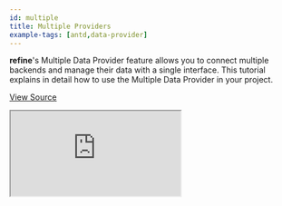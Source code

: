 ```yaml
---
id: multiple
title: Multiple Providers
example-tags: [antd,data-provider]
---
```


**refine**'s Multiple Data Provider feature allows you to connect multiple backends and manage their data with a single interface. This tutorial explains in detail how to use the Multiple Data Provider in your project.

[View Source](https://github.com/pankod/refine/tree/master/examples/dataProvider/multiple)

<iframe loading="lazy" src="https://stackblitz.com//github/pankod/refine/tree/master/examples/dataProvider/multiple?embed=1&view=preview&theme=dark&preset=node&ctl=1"
    style={{width: "100%", height:"80vh", border: "0px", borderRadius: "8px", overflow:"hidden"}}
    title="refine-multiple-data-provider-example"
     allow="accelerometer; ambient-light-sensor; camera; encrypted-media; geolocation; gyroscope; hid; microphone; midi; payment; usb; vr; xr-spatial-tracking"
     sandbox="allow-forms allow-modals allow-popups allow-presentation allow-same-origin allow-scripts"
></iframe>
